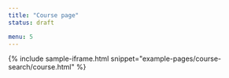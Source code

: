 ```yaml
---
title: "Course page"
status: draft

menu: 5
---
```


{% include sample-iframe.html snippet="example-pages/course-search/course.html" %}